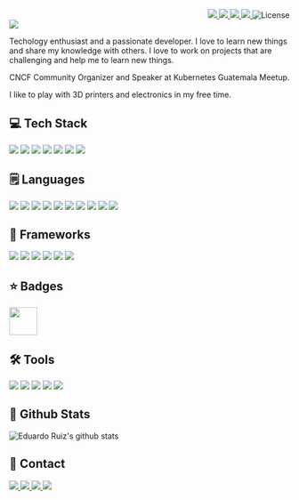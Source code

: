 
<div 
style="text-align: right">

<a href="https://www.linkedin.com/in/adawolfs/">
<img src="https://img.shields.io/badge/-LinkedIn-0077B5?logo=linkedin&logoColor=white"></img>
</a>
<a href="https://twitter.com/adawolfs">
<img src="https://img.shields.io/badge/-Twitter-1DA1F2?logo=twitter&logoColor=white"></img>
</a>
<a href="mailto:adawolfs@gmail.com">
<img src="https://img.shields.io/badge/-Email-D14836?logo=gmail&logoColor=white"></img>
</a>
<a href="https://www.tiktok.com/@adawolfs">
<img src="https://img.shields.io/badge/-TikTok-000000?logo=tiktok&logoColor=white"></img>
</a>
<img src="https://img.shields.io/github/license/adawolfs/adawolfs" alt="License"></img>
</div>

<div>
<img src="https://media2.giphy.com/headers/tverd/wnhJXkg9FM3P.gif"></img>
</div>
<!-- 
<div>
<p style="text-align:center;
margin-top: -80px; 
margin-left: 50%;
transform: translate(-50%, -50%);
font-size: 30px;
margin-bottom:55px">adawolfs</p>
</div> -->


Techology enthusiast and a passionate developer. I love to learn new things and share my knowledge with others. I love to work on projects that are challenging and help me to learn new things.

CNCF Community Organizer and Speaker at Kubernetes Guatemala Meetup.

I like to play with 3D printers and electronics in my free time.



## 💻 Tech Stack
<img src="https://img.shields.io/badge/-Linux-FCC624?logo=linux&logoColor=black"></img>
<img src="https://img.shields.io/badge/-Docker-2496ED?logo=docker&logoColor=white"></img>
<img src="https://img.shields.io/badge/-Podman-892CA0?logo=podman&logoColor=white"></img>
<img src="https://img.shields.io/badge/-Kubernetes-326ce5?logo=kubernetes&logoColor=white"></img>
<img src="https://img.shields.io/badge/-Containerd-575757?logo=containerd&logoColor=white"></img>
<img src="https://img.shields.io/badge/-Ansible-EE0000?logo=ansible&logoColor=white"></img>
<img src="https://img.shields.io/badge/-NGINX-009639?logo=nginx&logoColor=white"></img>

## 🗒️ Languages
<img src="https://img.shields.io/badge/-Python-3776AB?logo=python&logoColor=white"></img>
<img src="https://img.shields.io/badge/-Dart-0175C2?logo=dart&logoColor=white"></img>
<img src="https://img.shields.io/badge/-JavaScript-F7DF1E?logo=javascript&logoColor=black"></img>
<img src="https://img.shields.io/badge/-TypeScript-3178C6?logo=typescript&logoColor=white"></img>
<img src="https://img.shields.io/badge/-Go-00ADD8?logo=go&logoColor=white"></img>
<img src="https://img.shields.io/badge/Kotlin-0095D5?logo=kotlin&logoColor=white"></img>
<img src="https://img.shields.io/badge/C%2B%2B-00599C?logo=c%2B%2B&logoColor=white"></img>
<img src="https://img.shields.io/badge/C-00599C?logo=c&logoColor=white"></img>
<img src="https://img.shields.io/badge/-Rust-000000?logo=rust&logoColor=white"></img>
<img src="https://img.shields.io/badge/WASM-654FF0?logo=webassembly&logoColor=white"></img>

## 🧩 Frameworks 
<img src="https://img.shields.io/badge/-Flask-000000?logo=flask&logoColor=white"></img>
<img src="https://img.shields.io/badge/-Django-092E20?logo=django&logoColor=white"></img>
<img src="https://img.shields.io/badge/-Vue.js-4FC08D?logo=vue.js&logoColor=white"></img>
<img src="https://img.shields.io/badge/-React-61DAFB?logo=react&logoColor=white"></img>
<img src="https://img.shields.io/badge/-Flutter-02569B?logo=flutter&logoColor=white"></img>
<img src="https://img.shields.io/badge/-Arduino-00979D?logo=arduino&logoColor=white"></img>


## ⭐ Badges

<img src="https://images.credly.com/images/f28f1d88-428a-47f6-95b5-7da1dd6c1000/KCNA_badge.png" width="50px"></img>

## 🛠️ Tools
<img src="https://img.shields.io/badge/-Git-F05032?logo=git&logoColor=white"></img>
<img src="https://img.shields.io/badge/-GitHub-181717?logo=github&logoColor=white"></img>
<img src="https://img.shields.io/badge/-GitLab-FCA121?logo=gitlab&logoColor=white"></img>
<img src="https://img.shields.io/badge/-Jira-0052CC?logo=jira&logoColor=white"></img>
<img src="https://img.shields.io/badge/-Confluence-172B4D?logo=confluence&logoColor=white"></img>


## 📡 Github Stats
![Eduardo Ruiz's github stats](https://github-readme-stats.vercel.app/api?username=adawolfs&show_icons=true&hide_border=true)

## 📧 Contact


<a href="https://www.linkedin.com/in/adawolfs/">
<img src="https://img.shields.io/badge/-LinkedIn-0077B5?logo=linkedin&logoColor=white"></img>
</a>
<a href="https://twitter.com/adawolfs">
<img src="https://img.shields.io/badge/-Twitter-1DA1F2?logo=twitter&logoColor=white"></img>
</a>
<a href="mailto:adawolfs@gmail.com">
<img src="https://img.shields.io/badge/-Email-D14836?logo=gmail&logoColor=white"></img>
</a>
<a href="https://www.tiktok.com/@adawolfs">
<img src="https://img.shields.io/badge/-TikTok-000000?logo=tiktok&logoColor=white"></img>
</a>
